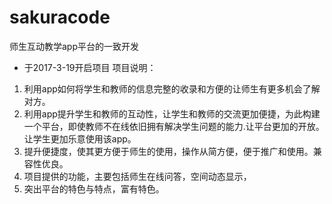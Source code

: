 # sakuracode
师生互动教学app平台的一致开发
<br>
* 于2017-3-19开启项目
项目说明：
1. 利用app如何将学生和教师的信息完整的收录和方便的让师生有更多机会了解对方。
2. 利用app提升学生和教师的互动性，让学生和教师的交流更加便捷，为此构建一个平台，即使教师不在线依旧拥有解决学生问题的能力.让平台更加的开放。让学生更加乐意使用该app。
3. 提升便捷度，使其更方便于师生的使用，操作从简方便，便于推广和使用。兼容性优良。
4. 项目提供的功能，主要包括师生在线问答，空间动态显示，
5. 突出平台的特色与特点，富有特色。
